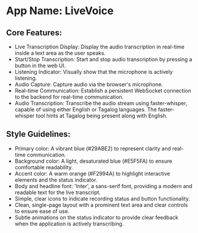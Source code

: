 # **App Name**: LiveVoice

## Core Features:

- Live Transcription Display: Display the audio transcription in real-time inside a text area as the user speaks.
- Start/Stop Transcription: Start and stop audio transcription by pressing a button in the web UI.
- Listening Indicator: Visually show that the microphone is actively listening.
- Audio Capture: Capture audio via the browser's microphone.
- Real-time Communication: Establish a persistent WebSocket connection to the backend for real-time communication.
- Audio Transcription: Transcribe the audio stream using faster-whisper, capable of using either English or Tagalog languages. The faster-whisper tool hints at Tagalog being present along with English.

## Style Guidelines:

- Primary color: A vibrant blue (#29ABE2) to represent clarity and real-time communication.
- Background color: A light, desaturated blue (#E5F5FA) to ensure comfortable readability.
- Accent color: A warm orange (#F2994A) to highlight interactive elements and the status indicator.
- Body and headline font: 'Inter', a sans-serif font, providing a modern and readable text for the live transcript.
- Simple, clear icons to indicate recording status and button functionality.
- Clean, single-page layout with a prominent text area and clear controls to ensure ease of use.
- Subtle animations on the status indicator to provide clear feedback when the application is actively transcribing.